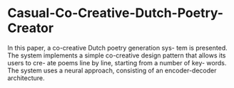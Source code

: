 # Casual-Co-Creative-Dutch-Poetry-Creator
In this paper, a co-creative Dutch poetry generation sys- tem is presented. The system implements a simple co-creative design pattern that allows its users to cre- ate poems line by line, starting from a number of key- words. The system uses a neural approach, consisting of an encoder-decoder architecture.
